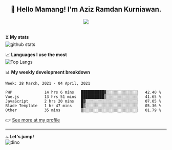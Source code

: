 <h2 align="center">👋 Hello Mamang! I'm Aziz Ramdan Kurniawan.</h2>  
<p align="center">
  <img src="https://komarev.com/ghpvc/?username=azizramdan"> <br><br>
</p>
    
⏳ **My stats**  
![github stats](https://github-readme-stats.vercel.app/api?username=azizramdan&show_icons=true&count_private=true&title_color=000&hide_border=true&hide_title=true)  

📈 **Languages I use the most**  
![Top Langs](https://github-readme-stats.vercel.app/api/top-langs/?username=azizramdan&layout=compact&langs_count=6&hide=tsql&hide_border=true&hide_title=true&exclude_repo=Futsal-Go,Futsal-Go-Admin,Sistem-Informasi-Sensus-Harian-Rawat-Inap)  

📊 **My weekly development breakdown**
<!--START_SECTION:waka-->
```text
Week: 28 March, 2021 - 04 April, 2021

PHP              14 hrs 6 mins   ██████████▓░░░░░░░░░░░░░░   42.40 % 
Vue.js           13 hrs 51 mins  ██████████▒░░░░░░░░░░░░░░   41.65 % 
JavaScript       2 hrs 20 mins   █▓░░░░░░░░░░░░░░░░░░░░░░░   07.05 % 
Blade Template   1 hr 47 mins    █▒░░░░░░░░░░░░░░░░░░░░░░░   05.36 % 
Other            35 mins         ▒░░░░░░░░░░░░░░░░░░░░░░░░   01.79 % 
```
<!--END_SECTION:waka-->
👉 [See more at my profile](https://wakatime.com/@azizramdan)
***
🔝 **Let's jump!**  
![dino](https://raw.githubusercontent.com/azizramdan/azizramdan/master/dino.gif)  
